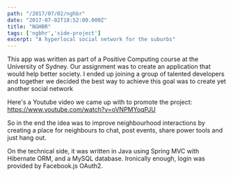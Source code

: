 ```yaml
---
path: "/2017/07/02/nghbr"
date: "2017-07-02T18:52:00.000Z"
title: "NGHBR"
tags: ['ngbhr','side-project']
excerpt: "A hyperlocal social network for the suburbs"
---
```


This app was written as part of a Positive Computing course at the University of
Sydney. Our assignment was to create an application that would help better
society. I ended up joining a group of talented developers and together we
decided the best way to achieve this goal was to create yet another social
network

Here's a Youtube video we came up with to promote the project:
https://www.youtube.com/watch?v=oVNPMYoqPJU

So in the end the idea was to improve neighbourhood interactions by creating a
place for neighbours to chat, post events, share power tools and just hang out.

On the technical side, it was written in Java using Spring MVC with Hibernate
ORM, and a MySQL database. Ironically enough, login was provided by Facebook.js
OAuth2.
